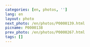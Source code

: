 ```yaml
---
categories: [en, photos, '']
lang: en
layout: photo
next_photo: /en/photos/P0000139.html
picname: P0000138
prev_photo: /en/photos/P0000267.html
tags: []
---
```

